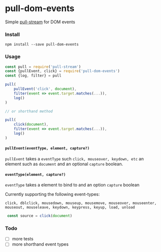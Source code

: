 # pull-dom-events
Simple [pull-stream](https://github.com/pull-stream/pull-stream) for DOM events

### Install

`npm install --save pull-dom-events`

### Usage



```js
const pull = require('pull-stream')
const {pullEvent, click} = require('pull-dom-events')
const {log, filter} = pull

pull(
    pullEvent('click', document),
    filter(event => event.target.matches(...)),
    log()
)

// or shorthand method

pull(
    click(document),
    filter(event => event.target.matches(...)),
    log()
)

```

#### `pullEvent(eventType, element, capture?)`

`pullEvent` takes a `eventType` such `click, mouseover, keydown, etc` an element such as `document` and an optional `capture` boolean.

#### `eventType(element, capture?)`
`eventType` takes a element to bind to and an option `capture` boolean

Currently supporting the following event-types:

`click, dblclick, mousedown, mouseup, mousemove, mouseover, mouseenter, mouseout, mouseleave, keydown, keypress, keyup, load, unload `

```js
 const source = click(document)
```



### Todo
- [ ] more tests
- [ ] more shorthand event types
